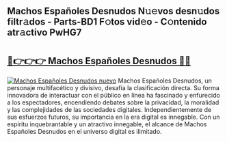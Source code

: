 ## Machos Españoles Desnudos N𝚞𝚎vos desn𝚞dos filtr𝚊dos - Parts-BD1 F𝚘tos vid𝚎o - C𝚘ntenido atr𝚊ctivo PwHG7

# <h2><a href="http://mbauv1.tromn.icu/?c=Machos+Espa%c3%b1oles+Desnudos">🔗👉👉👉 Machos Españoles Desnudos 🔗🔗</a></h2>

[![Machos Españoles Desnudos nuevo](https://i.imgur.com/pEAQMta.gif)](http://mbauv1.tromn.icu/?c=Machos+Espa%c3%b1oles+Desnudos)
Machos Españoles Desnudos, un personaje multifacético y divisivo, desafía la clasificación directa. Su forma innovadora de interactuar con el público en línea ha fascinado y enfurecido a los espectadores, encendiendo debates sobre la privacidad, la moralidad y las complejidades de las sociedades digitales. Independientemente de sus esfuerzos futuros, su importancia en la era digital es innegable. Con un espíritu inquebrantable y un atractivo innegable, el alcance de Machos Españoles Desnudos en el universo digital es ilimitado.
